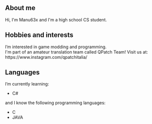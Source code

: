 <h2>About me</h2>
Hi, I'm Manu63x and I'm a high school CS student.

<h2>Hobbies and interests</h2>
<p>
  I’m interested in game modding and programming.<br>
  I'm part of an amateur translation team called QPatch Team!
  Visit us at: https://www.instagram.com/qpatchitalia/
</p>
<h2>Languages</h2>
I’m currently learning: 
<ul>
  <li>C#</li>
</ul>
and I know the following programming languages:
<ul>
  <li>C</li>
  <li>JAVA</li>
</ul>

<!---
Manu63x/Manu63x is a ✨ special ✨ repository because its `README.md` (this file) appears on your GitHub profile.
You can click the Preview link to take a look at your changes.
--->
